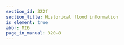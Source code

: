 ```yaml
---
section_id: 322f
section_title: Historical flood information
is_element: true
abbr: MI6
page_in_manual: 320-8
---
```

